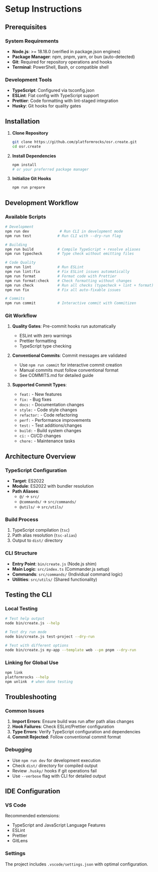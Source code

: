 <!--
Guided Engineering Canonical File
DO NOT REMOVE THIS HEADER
Purpose: Development environment setup instructions
-->

# Setup Instructions

## Prerequisites

### System Requirements

- **Node.js**: >= 18.18.0 (verified in package.json engines)
- **Package Manager**: npm, pnpm, yarn, or bun (auto-detected)
- **Git**: Required for repository operations and hooks
- **Terminal**: PowerShell, Bash, or compatible shell

### Development Tools

- **TypeScript**: Configured via tsconfig.json
- **ESLint**: Flat config with TypeScript support
- **Prettier**: Code formatting with lint-staged integration
- **Husky**: Git hooks for quality gates

## Installation

1. **Clone Repository**

   ```bash
   git clone https://github.com/platformrocks/osr.create.git
   cd osr.create
   ```

2. **Install Dependencies**

   ```bash
   npm install
   # or your preferred package manager
   ```

3. **Initialize Git Hooks**
   ```bash
   npm run prepare
   ```

## Development Workflow

### Available Scripts

```bash
# Development
npm run dev              # Run CLI in development mode
npm run test            # Run CLI with --dry-run flag

# Building
npm run build           # Compile TypeScript + resolve aliases
npm run typecheck       # Type check without emitting files

# Code Quality
npm run lint            # Run ESLint
npm run lint:fix        # Fix ESLint issues automatically
npm run format          # Format code with Prettier
npm run format:check    # Check formatting without changes
npm run check           # Run all checks (typecheck + lint + format)
npm run fix             # Fix all auto-fixable issues

# Commits
npm run commit          # Interactive commit with Commitizen
```

### Git Workflow

1. **Quality Gates**: Pre-commit hooks run automatically
   - ESLint with zero warnings
   - Prettier formatting
   - TypeScript type checking

2. **Conventional Commits**: Commit messages are validated
   - Use `npm run commit` for interactive commit creation
   - Manual commits must follow conventional format
   - See COMMITS.md for detailed guide

3. **Supported Commit Types**:
   - `feat:` - New features
   - `fix:` - Bug fixes
   - `docs:` - Documentation changes
   - `style:` - Code style changes
   - `refactor:` - Code refactoring
   - `perf:` - Performance improvements
   - `test:` - Test additions/changes
   - `build:` - Build system changes
   - `ci:` - CI/CD changes
   - `chore:` - Maintenance tasks

## Architecture Overview

### TypeScript Configuration

- **Target**: ES2022
- **Module**: ES2022 with bundler resolution
- **Path Aliases**:
  - `@/` → `src/`
  - `@commands/` → `src/commands/`
  - `@utils/` → `src/utils/`

### Build Process

1. TypeScript compilation (`tsc`)
2. Path alias resolution (`tsc-alias`)
3. Output to `dist/` directory

### CLI Structure

- **Entry Point**: `bin/create.js` (Node.js shim)
- **Main Logic**: `src/index.ts` (Commander.js setup)
- **Commands**: `src/commands/` (Individual command logic)
- **Utilities**: `src/utils/` (Shared functionality)

## Testing the CLI

### Local Testing

```bash
# Test help output
node bin/create.js --help

# Test dry run mode
node bin/create.js test-project --dry-run

# Test with different options
node bin/create.js my-app --template web --pm pnpm --dry-run
```

### Linking for Global Use

```bash
npm link
platformrocks --help
npm unlink  # when done testing
```

## Troubleshooting

### Common Issues

1. **Import Errors**: Ensure build was run after path alias changes
2. **Hook Failures**: Check ESLint/Prettier configuration
3. **Type Errors**: Verify TypeScript configuration and dependencies
4. **Commit Rejected**: Follow conventional commit format

### Debugging

- Use `npm run dev` for development execution
- Check `dist/` directory for compiled output
- Review `.husky/` hooks if git operations fail
- Use `--verbose` flag with CLI for detailed output

## IDE Configuration

### VS Code

Recommended extensions:

- TypeScript and JavaScript Language Features
- ESLint
- Prettier
- GitLens

### Settings

The project includes `.vscode/settings.json` with optimal configuration.
